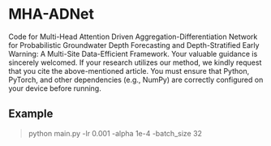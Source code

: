 # MHA-ADNet
Code for Multi-Head Attention Driven Aggregation-Differentiation Network for Probabilistic Groundwater Depth Forecasting and Depth-Stratified Early Warning: A Multi-Site Data-Efficient Framework. Your valuable guidance is sincerely welcomed. If your research utilizes our method, we kindly request that you cite the above-mentioned article. 
You must ensure that Python, PyTorch, and other dependencies (e.g., NumPy) are correctly configured on your device before running.
## Example
>python main.py -lr 0.001 -alpha 1e-4 -batch_size 32
